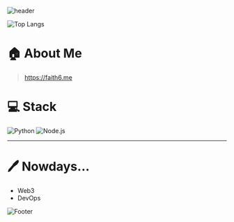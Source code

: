 ![header](https://capsule-render.vercel.app/api?type=waving&color=gradient&height=300&section=header&text=&fontSize=90)



![Top Langs](https://github-readme-stats.vercel.app/api/top-langs/?username=root39293&layout=compact&theme=default)


# 🏠 About Me
> https://faith6.me


# 💻 Stack

![Python](https://img.shields.io/badge/Python-3776AB?style=for-the-badge&logo=python&logoColor=white)
![Node.js](https://img.shields.io/badge/Node.js-339933?style=for-the-badge&logo=node.js&logoColor=white)

---


# 🖊️ Nowdays... 

- Web3
- DevOps

![Footer](https://capsule-render.vercel.app/api?type=waving&color=gradient&height=200&section=footer)



